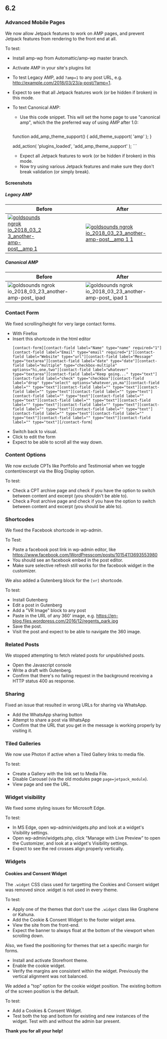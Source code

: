 ## 6.2

### Advanced Mobile Pages

We now allow Jetpack features to work on AMP pages, and prevent Jetpack features from rendering to the front end at all.

To test:

* Install amp-wp from Automattic/amp-wp master branch.
* Activate AMP in your site's plugins list
* To test Legacy AMP, add `?amp=1` to any post URL, e.g. http://example.com/2018/03/23/a-post/?amp=1.
* Expect to see that all Jetpack features work (or be hidden if broken) in this mode.
* To text Canonical AMP:
    * Use this code snippet. This will set the home page to use "canonical amp", which the the preferred way of using AMP after 1.0:
        ```
	function add_amp_theme_support() {
	    add_theme_support( 'amp' );
	}

	add_action( 'plugins_loaded', 'add_amp_theme_support' );
        ```
    * Expect all Jetpack features to work (or be hidden if broken) in this mode.
    * Now try using various Jetpack features and make sure they don't break validation (or simply break).
 

#### Screenshots

##### Legacy AMP

| Before  | After |
| ------------- | ------------- |
| <a target="_blank" href="https://user-images.githubusercontent.com/51896/40072400-91c49dc4-5828-11e8-91ad-38da1d92aca0.png"><img src="https://user-images.githubusercontent.com/51896/40072400-91c49dc4-5828-11e8-91ad-38da1d92aca0.png" alt="goldsounds ngrok io_2018_03_23_another-amp-post__amp 1" style="max-width:50%;"></a>  | <a target="_blank" href="https://user-images.githubusercontent.com/51896/40072460-c97f89f4-5828-11e8-9817-2b92a2b8bb65.png"><img src="https://user-images.githubusercontent.com/51896/40072460-c97f89f4-5828-11e8-9817-2b92a2b8bb65.png" alt="goldsounds ngrok io_2018_03_23_another-amp-post__amp 1 1" style="max-width:100%;"></a>  |

##### Canonical AMP

| Before  | After |
| ------------- | ------------- |
| ![goldsounds ngrok io_2018_03_23_another-amp-post_ ipad](https://user-images.githubusercontent.com/51896/40073029-8be896f6-582a-11e8-81e5-9cbb6f9c8435.png) | ![goldsounds ngrok io_2018_03_23_another-amp-post_ ipad 1](https://user-images.githubusercontent.com/51896/40073045-986d9a34-582a-11e8-9213-2b5a8e4481bc.png) |

### Contact Form

We fixed scrolling/height for very large contact forms.

* With Firefox
* Insert this shortcode in the html editor
    ```
    [contact-form][contact-field label="Name" type="name" required="1"][contact-field label="Email" type="email" required="1"][contact-field label="Website" type="url"][contact-field label="Message" type="textarea"][contact-field label="date" type="date"][contact-field label="multiple" type="checkbox-multiple" options="hi,one,two"][contact-field label="whatever" type="textarea"][contact-field label="Keep going..." type="text"][contact-field label="check" type="checkbox"][contact-field label="drop" type="select" options="whatever,yo,ma"][contact-field label="" type="text"][contact-field label="" type="text"][contact-field label="" type="text"][contact-field label="" type="text"][contact-field label="" type="text"][contact-field label="" type="text"][contact-field label="" type="text"][contact-field label="" type="text"][contact-field label="" type="text"][contact-field label="" type="text"][contact-field label="" type="text"][contact-field label="" type="text"][contact-field label="" type="text"][contact-field label="" type="text"][contact-field label="" type="text"][/contact-form]
    ```
* Switch back to visual.
* Click to edit the form
* Expect to be able to scroll all the way down.


### Content Options

We now exclude CPTs like Portfolio and Testimonial when we toggle content/excerpt via the Blog Display option.

To test:

* Check a CPT archive page and check if you have the option to switch between content and excerpt (you shouldn't be able to).
* Check a Post archive page and check if you have the option to switch between content and excerpt (you should be able to).

### Shortcodes

We fixed the Facebook shortcode in wp-admin.

To Test:

* Paste a facebook post link in wp-admin editor, like https://www.facebook.com/WordPresscom/posts/10154113693553980
* You should see an facebook embed in the post editor.
* Make sure selective refresh still works for the facebook widget in the customizer.

We also added a Gutenberg block for the `[vr]` shortcode.

To test:

* Install Gutenberg
* Edit a post in Gutenberg
* Add a "VR Image" block to any post
* Paste in the URL of any 360' image, e.g. https://en-blog.files.wordpress.com/2016/12/regents_park.jpg
* Save the post.
* Visit the post and expect to be able to navigate the 360 image.

### Related Posts

We stopped attempting to fetch related posts for unpublished posts.

* Open the Javascript console
* Write a draft with Gutenberg. 
* Confirm that there's no failing request in the background receiving a HTTP status 400 as response.

### Sharing

Fixed an issue that resulted in wrong URLs for sharing via WhatsApp.

* Add the WhatsApp sharing button
* Attempt to share a post via WhatsApp
* Confirm that the URL that you get in the message is working properly by visiting it.

### Tiled Galleries

We now use Photon if active when a Tiled Gallery links to media file.

To test:

* Create a Gallery with the link set to Media File.
* Disable Carousel (via the old modules page `page=jetpack_module`).
* View page and see the URL.

### Widget visibility

We fixed some styling issues for Microsoft Edge.

To test:

* In MS Edge, open wp-admin/widgets.php and look at a widget's Visibility settings.
* Open wp-admin/widgets.php, click "Manage with Live Preview" to open the Customizer, and look at a widget's Visibility settings.
* Expect to see the red crosses align properly vertically.

### Widgets

#### Cookies and Consent Widget

The `.widget` CSS class used for targetting the Cookies and Consent widget was removed since .widget is not used in every theme.

To test:

* Apply one of the themes that don't use the `.widget` class like Graphene or Kahuna.
* Add the Cookie & Consent Widget to the footer widget area.
* View the site from the front-end. 
* Expect the banner to always float at the bottom of the viewport when scrolling down.

Also, we fixed the positioning for themes that set a specific margin for forms.

* Install and activate Storefront theme.
* Enable the cookie widget.
* Verify the margins are consistent within the widget. Previously the vertical alignment was not balanced.

We added a "top" option for the cookie widget position. The existing bottom of the screen position is the default.

To test:

* Add a Cookies & Consent Widget.
* Test both the top and bottom for existing and new instances of the widget. Test with and without the admin bar present.
 

**Thank you for all your help!**
